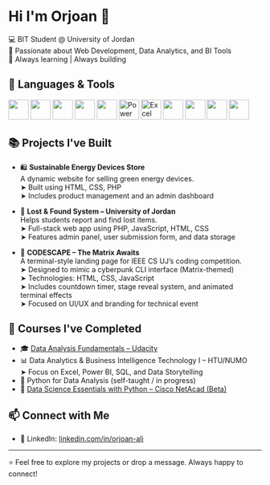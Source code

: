 # Hi I'm Orjoan 👋

💻 BIT Student @ University of Jordan  
🧠 Passionate about Web Development, Data Analytics, and BI Tools  
🎯 Always learning | Always building

## 🧰 Languages & Tools

<p align="left">
  <img src="https://cdn.jsdelivr.net/gh/devicons/devicon/icons/html5/html5-original.svg" width="40"/>
  <img src="https://cdn.jsdelivr.net/gh/devicons/devicon/icons/css3/css3-original.svg" width="40"/>
  <img src="https://cdn.jsdelivr.net/gh/devicons/devicon/icons/javascript/javascript-original.svg" width="40"/>
  <img src="https://cdn.jsdelivr.net/gh/devicons/devicon/icons/php/php-original.svg" width="40"/>
  <img src="https://cdn.jsdelivr.net/gh/devicons/devicon/icons/python/python-original.svg" width="40"/>
  
  <!-- Power BI (custom image since it's not in Devicon) -->
  <img src="https://upload.wikimedia.org/wikipedia/commons/c/cf/New_Power_BI_Logo.svg" width="40" alt="Power BI"/>
  
  <!-- Excel (custom image) -->
  <img src="https://upload.wikimedia.org/wikipedia/commons/7/73/Microsoft_Excel_2013-2019_logo.svg" width="40" alt="Excel"/>
  
  <img src="https://cdn.jsdelivr.net/gh/devicons/devicon/icons/linux/linux-original.svg" width="40"/>
  <img src="https://cdn.jsdelivr.net/gh/devicons/devicon/icons/git/git-original.svg" width="40"/>
  <img src="https://cdn.jsdelivr.net/gh/devicons/devicon/icons/vscode/vscode-original.svg" width="40"/>
  <img src="https://cdn.jsdelivr.net/gh/devicons/devicon/icons/mysql/mysql-original.svg" width="40"/>
</p>

## 📚 Projects I've Built
- 🛍️ **Sustainable Energy Devices Store**  
  A dynamic website for selling green energy devices.  
  ➤ Built using HTML, CSS, PHP  
  ➤ Includes product management and an admin dashboard

- 🔎 **Lost & Found System – University of Jordan**  
  Helps students report and find lost items.  
  ➤ Full-stack web app using PHP, JavaScript, HTML, CSS  
  ➤ Features admin panel, user submission form, and data storage

- 🧩 **CODESCAPE – The Matrix Awaits**  
  A terminal-style landing page for IEEE CS UJ’s coding competition.  
  ➤ Designed to mimic a cyberpunk CLI interface (Matrix-themed)  
  ➤ Technologies: HTML, CSS, JavaScript  
  ➤ Includes countdown timer, stage reveal system, and animated terminal effects  
  ➤ Focused on UI/UX and branding for technical event


## 🧠 Courses I've Completed
- 🎓 [Data Analysis Fundamentals – Udacity](https://www.udacity.com/course/data-analysis-fundamentals--nd105)
- 📊 Data Analytics & Business Intelligence Technology I – HTU/NUMO  
  ➤ Focus on Excel, Power BI, SQL, and Data Storytelling
- 🐍 Python for Data Analysis (self-taught / in progress)
- 🧪 [Data Science Essentials with Python – Cisco NetAcad (Beta)](https://www.netacad.com/courses/data-science-essentials-with-python)

## 📫 Connect with Me
- 💼 LinkedIn: [linkedin.com/in/orjoan-ali](www.linkedin.com/in/orjoan-ali-377495252)

---

⭐️ Feel free to explore my projects or drop a message. Always happy to connect!


